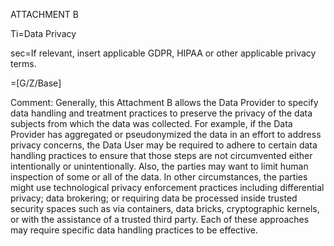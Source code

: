 ATTACHMENT B

Ti=Data Privacy

sec=If relevant, insert applicable GDPR, HIPAA or other applicable privacy terms.

=[G/Z/Base]

Comment: Generally, this Attachment B allows the Data Provider to specify data handling and treatment practices to preserve the privacy of the data subjects from which the data was collected. For example, if the Data Provider has aggregated or pseudonymized the data in an effort to address privacy concerns, the Data User may be required to adhere to certain data handling practices to ensure that those steps are not circumvented either intentionally or unintentionally. Also, the parties may want to limit human inspection of some or all of the data. In other circumstances, the parties might use technological privacy enforcement practices including differential privacy; data brokering; or requiring data be processed inside trusted security spaces such as via containers, data bricks, cryptographic kernels, or with the assistance of a trusted third party. Each of these approaches may require specific data handling practices to be effective. 
